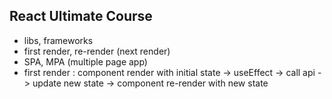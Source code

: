 ## React Ultimate Course


- libs, frameworks
- first render, re-render (next render)
- SPA, MPA (multiple page app)
- first render : component render with initial state -> useEffect -> call api -> update new state -> component re-render with new state